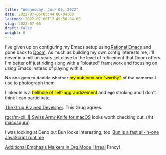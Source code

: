 ```yaml
---
title: "Wednesday, July 06, 2022"
date: 2022-07-06T05:44:00-04:00
lastmod: 2022-07-06T17:49:56-04:00
slug: 2022-07-06
draft: false
weight: 0
---
```


I've given up on configuring my Emacs setup using [Rational Emacs](https://github.com/SystemCrafters/rational-emacs) and gone back to [Doom](https://github.com/doomemacs/doomemacs). As much as building my own config interests me, I'll never in a million years get close to the level of refinement that Doom offers. I'm better off just riding along with a "bloated" framework and focusing on _using_ Emacs instead of playing with it.

No one gets to decide whether <mark>my subjects are "worthy"</mark> of the cameras I use to photograph them.

LinkedIn is a <mark>hellhole of self-aggrandizement</mark> and ego stroking and I don't think I can participate.

[The Grug Brained Developer](https://grugbrain.dev/). This Grug agrees.

[rgcr/m-cli:  Swiss Army Knife for macOS](https://github.com/rgcr/m-cli) looks worth checking out. (/ht [macosguru](http://bicycleforyourmind.com/quick_bites_008))

I was looking at Deno but Bun looks interesting, too: [Bun is a fast all-in-one JavaScript runtime](https://bun.sh/)

[Additional Emphasis Markers in Org Mode | Irreal](https://irreal.org/blog/?p=10649) Fancy!

[//]: # "Exported with love from a post written in Org mode"
[//]: # "- https://github.com/kaushalmodi/ox-hugo"
